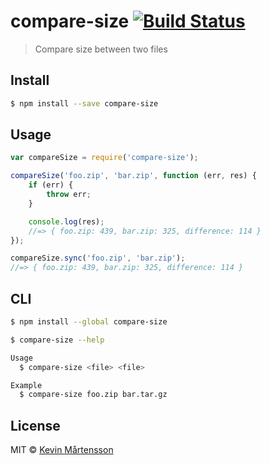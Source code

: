 # compare-size [![Build Status](http://img.shields.io/travis/kevva/compare-size.svg?style=flat)](https://travis-ci.org/kevva/compare-size)

>  Compare size between two files

## Install

```sh
$ npm install --save compare-size
```

## Usage

```js
var compareSize = require('compare-size');

compareSize('foo.zip', 'bar.zip', function (err, res) {
	if (err) {
		throw err;
	}

	console.log(res);
	//=> { foo.zip: 439, bar.zip: 325, difference: 114 }
});

compareSize.sync('foo.zip', 'bar.zip');
//=> { foo.zip: 439, bar.zip: 325, difference: 114 }
```

## CLI

```sh
$ npm install --global compare-size
```

```sh
$ compare-size --help

Usage
  $ compare-size <file> <file>

Example
  $ compare-size foo.zip bar.tar.gz
```

## License

MIT © [Kevin Mårtensson](https://github.com/kevva)
